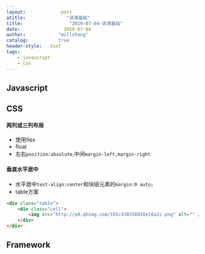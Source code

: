 ```yaml
---
layout:             post
atitle:               "讲清基础"
title:                 "2019-07-04-讲清基础"
date:                2019-07-04
author:            "millzhang"
catalog:           true
header-style:   text
tags:
    - javascript
    - css
---
```


## Javascript

## CSS

#### 两列或三列布局

- 使用flex
- float
- 左右`position:absolute`,中间`margin-left,margin-right`

#### 垂直水平居中

- 水平居中`text-align:center`和块级元素的`margin:0 auto;`
- table方案

```html
<div class="table">
	<div class="cell">
		<img src="http://p0.qhimg.com/t01c430356016e16a2c.png" alt="" />
	</div>
</div>
```

## Framework